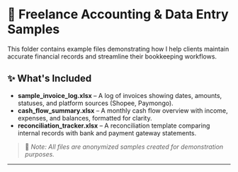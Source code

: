 # 📁 Freelance Accounting & Data Entry Samples

This folder contains example files demonstrating how I help clients maintain accurate financial records and streamline their bookkeeping workflows.

## ✨ What's Included

- **sample_invoice_log.xlsx** – A log of invoices showing dates, amounts, statuses, and platform sources (Shopee, Paymongo).
- **cash_flow_summary.xlsx** – A monthly cash flow overview with income, expenses, and balances, formatted for clarity.
- **reconciliation_tracker.xlsx** – A reconciliation template comparing internal records with bank and payment gateway statements.

> 📌 *Note: All files are anonymized samples created for demonstration purposes.*

---
